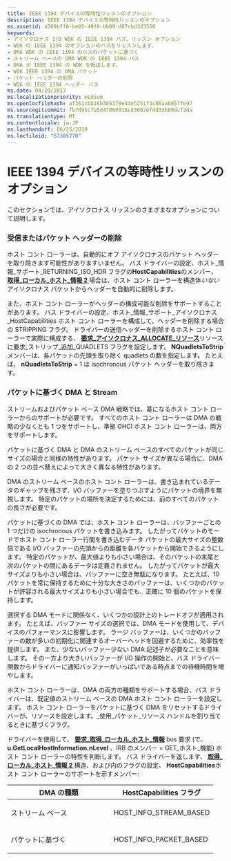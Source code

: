 ```yaml
---
title: IEEE 1394 デバイスの等時性リッスンのオプション
description: IEEE 1394 デバイスの等時性リッスンのオプション
ms.assetid: a369b7f0-be85-49f0-bb09-d07cbd3d3558
keywords:
- アイソクロナス I/O WDK の IEEE 1394 バス、リッスン オプション
- WDK の IEEE 1394 のオプションのバスをリッスンします。
- DMA WDK の IEEE 1394 のバスのパケットに基づく
- ストリーム ベースの DMA WDK の IEEE 1394 バス
- DMA が IEEE 1394 の WDK を転送します。
- WDK IEEE 1394 の DMA パケット
- パケット ヘッダーの削除
- WDK の IEEE 1394 ヘッダー バス
ms.date: 04/20/2017
ms.localizationpriority: medium
ms.openlocfilehash: af351cbb16b365379e4de5251f3c86aa0857fe97
ms.sourcegitcommit: fb7d95c7a5d47860918cd3602efdd33b69dcf2da
ms.translationtype: MT
ms.contentlocale: ja-JP
ms.lasthandoff: 06/25/2019
ms.locfileid: "67385770"
---
```

# <a name="isochronous-listen-options-for-ieee-1394-devices"></a>IEEE 1394 デバイスの等時性リッスンのオプション





このセクションでは、アイソクロナス リッスンのさまざまなオプションについて説明します。

### <a name="receiving-or-stripping-packet-headers"></a>受信またはパケット ヘッダーの削除

ホスト コント ローラーは、自動的にオフ アイソクロナスのパケット ヘッダーを取り除きます可能性がありますいません。 バス ドライバーの設定、ホスト\_情報\_サポート\_RETURNING\_ISO\_HDR フラグの**HostCapabilities**のメンバー、 [**取得\_ローカル\_ホスト\_情報 2** ](https://docs.microsoft.com/windows-hardware/drivers/ddi/content/1394/ns-1394-_get_local_host_info2)場合は、ホスト コント ローラーを構造体*いない*アイソクロナス パケットからヘッダーを自動的に削除します。

また、ホスト コント ローラーがヘッダーの構成可能な削除をサポートすることがあります。 バス ドライバーの設定、ホスト\_情報\_サポート\_アイソクロナス\_HostCapabilities ホスト コント ローラーを構成して、ヘッダーを削除する場合の STRIPPING フラグ。 ドライバーの送信ヘッダーを削除するホスト コント ローラーで実際に構成する、 [**要求\_アイソクロナス\_ALLOCATE\_リソース**](https://msdn.microsoft.com/library/windows/hardware/ff537649)リソースに要求\_ストリップ\_追加\_QUADLETS フラグを設定します。 **NQuadletsToStrip**メンバーは、各パケットの先頭を取り除く quadlets の数を指定します。 たとえば、 **nQuadletsToStrip** = 1 は isochronous パケット ヘッダーを取り除きます。

### <a name="stream-versus-packet-based-dma"></a>パケットに基づく DMA と Stream

ストリームおよびパケット ベース DMA 戦略では、基になるホスト コント ローラーからのサポートが必要です。 すべてのホスト コント ローラーは DMA の戦略の少なくとも 1 つをサポートし、準拠 OHCI ホスト コント ローラーは、両方をサポートします。

パケットに基づく DMA と DMA のストリーム ベースのすべてのパケットが同じサイズの場合と同様の特性があります。 パケット サイズが異なる場合に、DMA の 2 つの並べ替えによって大きく異なる特性があります。

DMA のストリーム ベースのホスト コント ローラーは、書き込まれているデータのギャップを残さず、I/O バッファーを塗りつぶすようにパケットの境界を無視します。 特定のパケットの場所を決定するためには、前のすべてのパケットの長さが必要です。

パケットに基づくの DMA では、ホスト コント ローラーは、バッファーごとの 1 つだけの isochronous パケットを書き込みます。 したがってパケットのモードでホスト コント ローラー行間を書き込むデータ パケットの最大サイズの整数倍である I/O バッファーの先頭からの距離を各パケットから開始できるようにします。 特定のパケットが、最大値よりも小さい場合は、そのパケットの末尾と次のパケットの間にあるデータは定義されません。 したがってパケットが最大サイズよりも小さい場合は、バッファーに空き無駄になります。 たとえば、10 パケットを常に保持するために十分な大きさのバッファーは、いくつかのパケットが許容される最大サイズよりも小さい場合でも、正確に 10 個のパケットを保持します。

選択する DMA モードに関係なく、いくつかの設計上のトレードオフが適用されます。 たとえば、バッファー サイズの選択では、DMA モードを使用して、デバイスのパフォーマンスに影響します。 ラージ バッファーは、いくつかのバッファーの数が多いの初期化に関連するオーバーヘッドを回避するために、効率性を提供します。 また、少ないバッファー少ない DMA 記述子が必要なことを意味します。 その一方より大きいバッファーが I/O 操作の開始と、バス ドライバー関数からドライバーに通知バッファーがいっぱいである時点までの待機時間を増やします。

ホスト コント ローラーは、DMA の両方の種類をサポートする場合、バス ドライバーは、既定値のストリーム ベースの DMA ホスト コント ローラーを設定します。 ホスト コント ローラーをパケットに基づく DMA をリセットするドライバーが、リソースを設定します。\_使用\_パケット\_リソース ハンドルを割り当てるときに基づくフラグ。

ドライバーを使用して、 [**要求\_取得\_ローカル\_ホスト\_情報**](https://msdn.microsoft.com/library/windows/hardware/ff537644) bus 要求 (で、 **u.GetLocalHostInformation.nLevel** 、IRB のメンバー = GET\_ホスト\_機能) ホスト コント ローラーの特性を判断します。 バス ドライバーを返します、 [**取得\_ローカル\_ホスト\_情報 2** ](https://docs.microsoft.com/windows-hardware/drivers/ddi/content/1394/ns-1394-_get_local_host_info2)構造、および内のフラグの設定、 **HostCapabilities**ホスト コント ローラーのサポートを示すメンバー:

<table>
<colgroup>
<col width="50%" />
<col width="50%" />
</colgroup>
<thead>
<tr class="header">
<th>DMA の種類</th>
<th>HostCapabilities フラグ</th>
</tr>
</thead>
<tbody>
<tr class="odd">
<td><p>ストリーム ベース</p></td>
<td><p>HOST_INFO_STREAM_BASED</p></td>
</tr>
<tr class="even">
<td><p>パケットに基づく</p></td>
<td><p>HOST_INFO_PACKET_BASED</p></td>
</tr>
</tbody>
</table>

 

 

 




